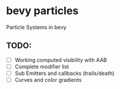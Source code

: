 <!-- cargo-sync-readme start -->

# bevy particles

Particle Systems in bevy

## TODO:

- [ ] Working computed visibility with AAB
- [ ] Complete modifier list
- [ ] Sub Emitters and callbacks (trails/death)
- [ ] Curves and color gradients

<!-- cargo-sync-readme end -->